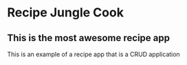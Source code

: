 # Recipe Jungle Cook

## This is the most awesome recipe app

This is an example of a recipe app that is a CRUD application
